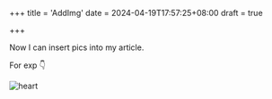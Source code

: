 +++
title = 'AddImg'
date = 2024-04-19T17:57:25+08:00
draft = true

+++

Now I can insert pics into my article.

For exp 👇

![heart](https://pics.mianai.xyz/cloud-img/2024/04/bc567c104f60b66759930c850a21d056.png)
